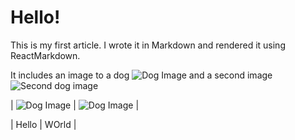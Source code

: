 # Hello!

This is my first article. I wrote it in Markdown and rendered it using ReactMarkdown.

It includes an image to a dog ![Dog Image](../images/creation1.png) and a second image ![Second dog image](../images/creation2.png)


| ![Dog Image](../images/creation1.png) | ![Dog Image](../images/creation1.png) |

| Hello | WOrld |